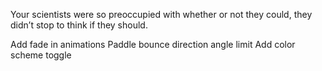 Your scientists were so preoccupied with whether or not they could, they didn’t stop to think if they should.

Add fade in animations
Paddle bounce direction angle limit
Add color scheme toggle
